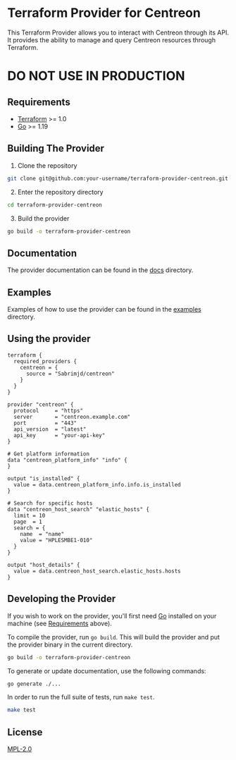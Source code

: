 # Terraform Provider for Centreon

This Terraform Provider allows you to interact with Centreon through its API. It provides the ability to manage and query Centreon resources through Terraform.

# DO NOT USE IN PRODUCTION

## Requirements

- [Terraform](https://www.terraform.io/downloads.html) >= 1.0
- [Go](https://golang.org/doc/install) >= 1.19

## Building The Provider

1. Clone the repository
```sh
git clone git@github.com:your-username/terraform-provider-centreon.git
```

2. Enter the repository directory
```sh
cd terraform-provider-centreon
```

3. Build the provider
```sh
go build -o terraform-provider-centreon
```

## Documentation

The provider documentation can be found in the [docs](docs/) directory.

## Examples

Examples of how to use the provider can be found in the [examples](examples/) directory.

## Using the provider

```hcl
terraform {
  required_providers {
    centreon = {
      source = "Sabrimjd/centreon"
    }
  }
}

provider "centreon" {
  protocol     = "https"
  server       = "centreon.example.com"
  port         = "443"
  api_version  = "latest"
  api_key      = "your-api-key"
}

# Get platform information
data "centreon_platform_info" "info" {
}

output "is_installed" {
  value = data.centreon_platform_info.info.is_installed
}

# Search for specific hosts
data "centreon_host_search" "elastic_hosts" {
  limit = 10
  page  = 1
  search = {
    name  = "name"
    value = "HPLESMBE1-010"
  }
}

output "host_details" {
  value = data.centreon_host_search.elastic_hosts.hosts
}

```

## Developing the Provider

If you wish to work on the provider, you'll first need [Go](http://www.golang.org) installed on your machine (see [Requirements](#requirements) above).

To compile the provider, run `go build`. This will build the provider and put the provider binary in the current directory.

```sh
go build -o terraform-provider-centreon
```

To generate or update documentation, use the following commands:

```sh
go generate ./...
```

In order to run the full suite of tests, run `make test`.

```sh
make test
```

## License

[MPL-2.0](LICENSE)